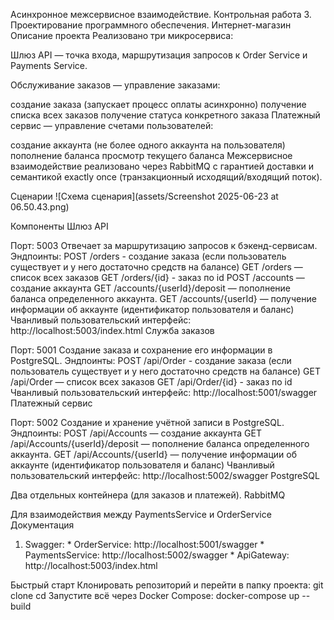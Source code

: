 Асинхронное межсервисное взаимодействие. Контрольная работа 3. Проектирование программного обеспечения.
Интернет-магазин
Описание проекта
Реализовано три микросервиса:

Шлюз API
— точка входа, маршрутизация запросов к Order Service и Payments Service.

Обслуживание заказов
— управление заказами:

создание заказа (запускает процесс оплаты асинхронно)
получение списка всех заказов
получение статуса конкретного заказа
Платежный сервис
— управление счетами пользователей:

создание аккаунта (не более одного аккаунта на пользователя)
пополнение баланса
просмотр текущего баланса
Межсервисное взаимодействие реализовано через RabbitMQ с гарантией доставки и семантикой exactly once (транзакционный исходящий/входящий поток).

Сценарии
![Схема сценария](assets/Screenshot 2025-06-23 at 06.50.43.png)

Компоненты
Шлюз API

Порт: 5003
Отвечает за маршрутизацию запросов к бэкенд-сервисам.
Эндпоинты:
POST /orders - создание заказа (если пользователь существует и у него достаточно средств на балансе)
GET  /orders — список всех заказов
GET  /orders/{id} - заказ по id
POST /accounts — создание аккаунта
GET  /accounts/{userId}/deposit — пополнение баланса определенного аккаунта.
GET  /accounts/{userId} — получение информации об аккаунте (идентификатор пользователя и баланс)
Чванливый пользовательский интерфейс: http://localhost:5003/index.html
Служба заказов

Порт: 5001
Создание заказа и сохранение его информации в PostgreSQL.
Эндпоинты:
POST /api/Order - создание заказа (если пользователь существует и у него достаточно средств на балансе)
GET  /api/Order — список всех заказов
GET  /api/Order/{id} - заказ по id
Чванливый пользовательский интерфейс: http://localhost:5001/swagger
Платежный сервис

Порт: 5002
Создание и хранение учётной записи в PostgreSQL.
Эндпоинты:
POST /api/Accounts — создание аккаунта
GET  /api/Accounts/{userId}/deposit — пополнение баланса определенного аккаунта.
GET  /api/Accounts/{userId} — получение информации об аккаунте (идентификатор пользователя и баланс)
Чванливый пользовательский интерфейс: http://localhost:5002/swagger
PostgreSQL

Два отдельных контейнера (для заказов и платежей).
RabbitMQ

Для взаимодействия между PaymentsService и OrderService
Документация
1. Swagger: * OrderService: http://localhost:5001/swagger * PaymentsService: http://localhost:5002/swagger * ApiGateway: http://localhost:5003/index.html

Быстрый старт
Клонировать репозиторий и перейти в папку проекта: git clone <repo-url> cd <repo-folder>
Запустите всё через Docker Compose: docker-compose up --build
